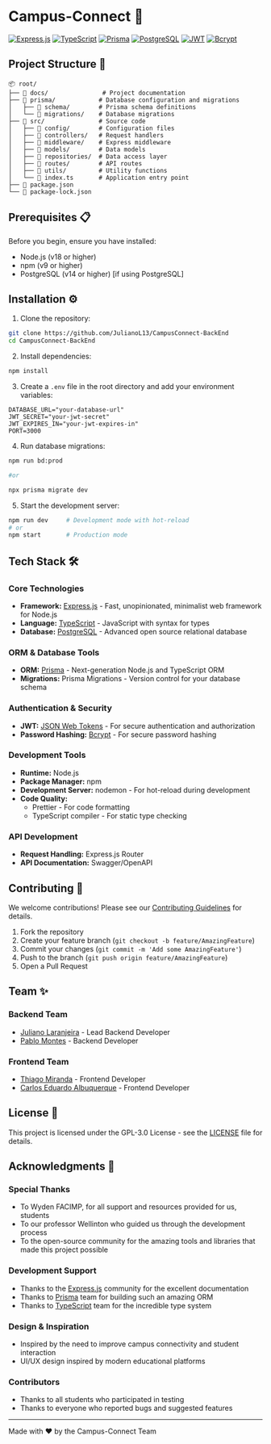 # Campus-Connect 🚀

[![Express.js](https://img.shields.io/badge/Express.js-green.svg)](https://expressjs.com/)
[![TypeScript](https://img.shields.io/badge/TypeScript-blue.svg)](https://www.typescriptlang.org/)
[![Prisma](https://img.shields.io/badge/Prisma-purple.svg)](https://www.prisma.io/)
[![PostgreSQL](https://img.shields.io/badge/PostgreSQL-blue.svg)](https://www.postgresql.org/)
[![JWT](https://img.shields.io/badge/JWT-Authentication-red.svg)](https://jwt.io/)
[![Bcrypt](https://img.shields.io/badge/Bcrypt-orange.svg)](https://www.npmjs.com/package/bcrypt)

## Project Structure 📁

```
📦 root/
├── 📁 docs/               # Project documentation
├── 📁 prisma/            # Database configuration and migrations
│   ├── 📁 schema/        # Prisma schema definitions
│   └── 📁 migrations/    # Database migrations
├── 📁 src/               # Source code
│   ├── 📁 config/        # Configuration files
│   ├── 📁 controllers/   # Request handlers
│   ├── 📁 middleware/    # Express middleware
│   ├── 📁 models/        # Data models
│   ├── 📁 repositories/  # Data access layer
│   ├── 📁 routes/        # API routes
│   ├── 📁 utils/         # Utility functions
│   └── 📄 index.ts       # Application entry point
├── 📄 package.json
└── 📄 package-lock.json
```

## Prerequisites 📋

Before you begin, ensure you have installed:

- Node.js (v18 or higher)
- npm (v9 or higher)
- PostgreSQL (v14 or higher) [if using PostgreSQL]

## Installation ⚙️

1. Clone the repository:
```bash
git clone https://github.com/JulianoL13/CampusConnect-BackEnd
cd CampusConnect-BackEnd
```

2. Install dependencies:
```bash
npm install
```

3. Create a `.env` file in the root directory and add your environment variables:
```env
DATABASE_URL="your-database-url"
JWT_SECRET="your-jwt-secret"
JWT_EXPIRES_IN="your-jwt-expires-in"
PORT=3000
```

4. Run database migrations:
```bash
npm run bd:prod

#or  

npx prisma migrate dev
```

5. Start the development server:
```bash
npm run dev     # Development mode with hot-reload
# or
npm start       # Production mode
```

## Tech Stack 🛠️

### Core Technologies
- **Framework:** [Express.js](https://expressjs.com/) - Fast, unopinionated, minimalist web framework for Node.js
- **Language:** [TypeScript](https://www.typescriptlang.org/) - JavaScript with syntax for types
- **Database:** [PostgreSQL](https://www.postgresql.org/) - Advanced open source relational database

### ORM & Database Tools
- **ORM:** [Prisma](https://www.prisma.io/) - Next-generation Node.js and TypeScript ORM
- **Migrations:** Prisma Migrations - Version control for your database schema

### Authentication & Security
- **JWT:** [JSON Web Tokens](https://jwt.io/) - For secure authentication and authorization
- **Password Hashing:** [Bcrypt](https://www.npmjs.com/package/bcrypt) - For secure password hashing

### Development Tools
- **Runtime:** Node.js
- **Package Manager:** npm
- **Development Server:** nodemon - For hot-reload during development
- **Code Quality:**
  - Prettier - For code formatting
  - TypeScript compiler - For static type checking

### API Development
- **Request Handling:** Express.js Router
- **API Documentation:** Swagger/OpenAPI

## Contributing 🤝

We welcome contributions! Please see our [Contributing Guidelines](https://github.com/JulianoL13/CampusConnect-BackEnd/blob/main/COLLABORATION.md) for details.

1. Fork the repository
2. Create your feature branch (`git checkout -b feature/AmazingFeature`)
3. Commit your changes (`git commit -m 'Add some AmazingFeature'`)
4. Push to the branch (`git push origin feature/AmazingFeature`)
5. Open a Pull Request

## Team ✨

### Backend Team
- [Juliano Laranjeira](https://github.com/JulianoL13) - Lead Backend Developer
- [Pablo Montes](https://github.com/itspablomontes) - Backend Developer

### Frontend Team
- [Thiago Miranda](https://github.com/Thiiagodev) - Frontend Developer
- [Carlos Eduardo Albuquerque](https://github.com/CarllosEduardo07) - Frontend Developer

## License 📄

This project is licensed under the GPL-3.0 License - see the [LICENSE](LICENSE) file for details.

## Acknowledgments 🙏

### Special Thanks
- To Wyden FACIMP, for all support and resources provided for us, students
- To our professor Wellinton who guided us through the development process
- To the open-source community for the amazing tools and libraries that made this project possible

### Development Support
- Thanks to the [Express.js](https://expressjs.com/) community for the excellent documentation
- Thanks to [Prisma](https://www.prisma.io/) team for building such an amazing ORM
- Thanks to [TypeScript](https://www.typescriptlang.org/) team for the incredible type system

### Design & Inspiration
- Inspired by the need to improve campus connectivity and student interaction
- UI/UX design inspired by modern educational platforms

### Contributors
- Thanks to all students who participated in testing
- Thanks to everyone who reported bugs and suggested features

---
Made with ❤️ by the Campus-Connect Team
